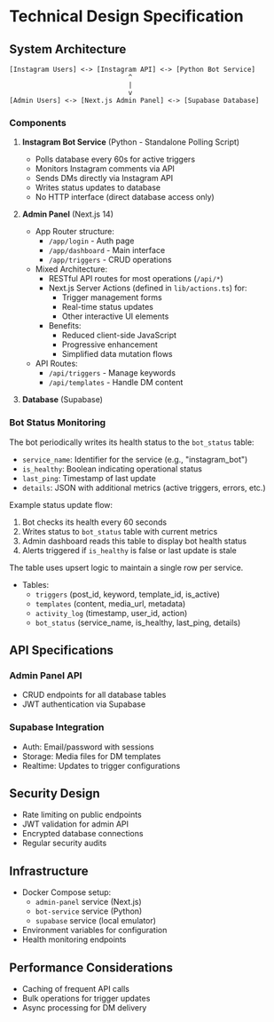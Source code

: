 # Technical Design Specification

## System Architecture
```text
[Instagram Users] <-> [Instagram API] <-> [Python Bot Service]
                              ^
                              |
                              v
[Admin Users] <-> [Next.js Admin Panel] <-> [Supabase Database]
```

### Components
1. **Instagram Bot Service** (Python - Standalone Polling Script)
   - Polls database every 60s for active triggers
   - Monitors Instagram comments via API
   - Sends DMs directly via Instagram API
   - Writes status updates to database
   - No HTTP interface (direct database access only)

2. **Admin Panel** (Next.js 14)
    - App Router structure:
      - `/app/login` - Auth page
      - `/app/dashboard` - Main interface
      - `/app/triggers` - CRUD operations
    - Mixed Architecture:
      - RESTful API routes for most operations (`/api/*`)
      - Next.js Server Actions (defined in `lib/actions.ts`) for:
        - Trigger management forms
        - Real-time status updates
        - Other interactive UI elements
      - Benefits:
        - Reduced client-side JavaScript
        - Progressive enhancement
        - Simplified data mutation flows
    - API Routes:
      - `/api/triggers` - Manage keywords
      - `/api/templates` - Handle DM content

3. **Database** (Supabase)

### Bot Status Monitoring
The bot periodically writes its health status to the `bot_status` table:
- `service_name`: Identifier for the service (e.g., "instagram_bot")
- `is_healthy`: Boolean indicating operational status
- `last_ping`: Timestamp of last update
- `details`: JSON with additional metrics (active triggers, errors, etc.)

Example status update flow:
1. Bot checks its health every 60 seconds
2. Writes status to `bot_status` table with current metrics
3. Admin dashboard reads this table to display bot health status
4. Alerts triggered if `is_healthy` is false or last update is stale

The table uses upsert logic to maintain a single row per service.
   - Tables:
     - `triggers` (post_id, keyword, template_id, is_active)
     - `templates` (content, media_url, metadata)
     - `activity_log` (timestamp, user_id, action)
     - `bot_status` (service_name, is_healthy, last_ping, details)

## API Specifications

### Admin Panel API
- CRUD endpoints for all database tables
- JWT authentication via Supabase

### Supabase Integration
- Auth: Email/password with sessions
- Storage: Media files for DM templates
- Realtime: Updates to trigger configurations

## Security Design
- Rate limiting on public endpoints
- JWT validation for admin API
- Encrypted database connections
- Regular security audits

## Infrastructure
- Docker Compose setup:
  - `admin-panel` service (Next.js)
  - `bot-service` service (Python)
  - `supabase` service (local emulator)
- Environment variables for configuration
- Health monitoring endpoints

## Performance Considerations
- Caching of frequent API calls
- Bulk operations for trigger updates
- Async processing for DM delivery